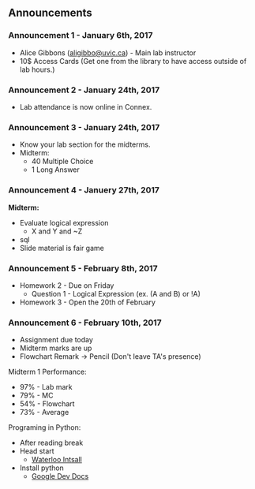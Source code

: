 ## Announcements

### Announcement 1 - January 6th, 2017
 
*   Alice Gibbons (aligibbo@uvic.ca) - Main lab instructor
*   10$ Access Cards (Get one from the library to have access outside of lab hours.)


### Announcement 2 - January 24th, 2017

*   Lab attendance is now online in Connex.

### Announcement 3 - January 24th, 2017 

*   Know your lab section for the midterms.
*   Midterm:
    *   40 Multiple Choice
    *   1 Long Answer

### Announcement 4 - Januery 27th, 2017

**Midterm:**

* Evaluate logical expression
    * X and Y and ~Z
* sql
* Slide material is fair game

### Announcement 5 - February 8th, 2017

* Homework 2 - Due on Friday
    * Question 1 - Logical Expression (ex. (A and B) or !A) 
* Homework 3 - Open the 20th of February

### Announcement 6 - February 10th, 2017

* Assignment due today
* Midterm marks are up
* Flowchart Remark -> Pencil (Don't leave TA's presence)

Midterm 1 Performance:

* 97% - Lab mark
* 79% - MC
* 54% - Flowchart
* 73% - Average

Programing in Python:

* After reading break
* Head start
    * [Waterloo Intsall](cscircles.cemc.uwaterloo.ca)
* Install python
    * [Google Dev Docs](developers.google.com/edu/python/set-up)

